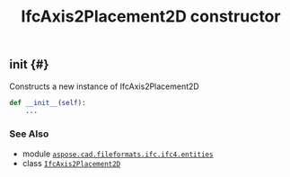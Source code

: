 ﻿---
title: IfcAxis2Placement2D constructor
second_title: Aspose.CAD for Python via .NET API References
description: 
type: docs
weight: 10
url: /python-net/aspose.cad.fileformats.ifc.ifc4.entities/ifcaxis2placement2d/__init__/
is_root: false
---

## __init__ {#}

Constructs a new instance of IfcAxis2Placement2D



```python
def __init__(self):
    ...
```





### See Also
* module [`aspose.cad.fileformats.ifc.ifc4.entities`](../../)
* class [`IfcAxis2Placement2D`](/cad/python-net/aspose.cad.fileformats.ifc.ifc4.entities/ifcaxis2placement2d)
